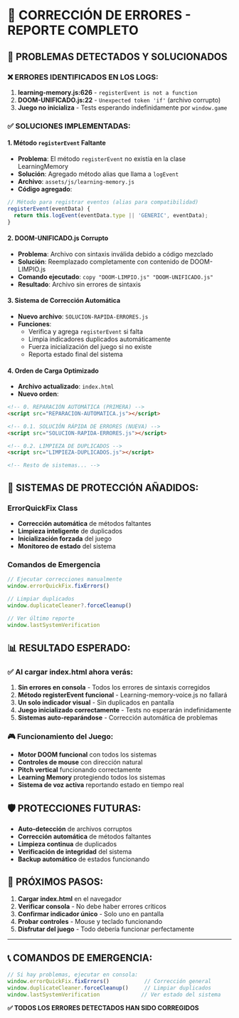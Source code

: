 # 🚨 CORRECCIÓN DE ERRORES - REPORTE COMPLETO

## 🎯 **PROBLEMAS DETECTADOS Y SOLUCIONADOS**

### ❌ **ERRORES IDENTIFICADOS EN LOS LOGS:**

1. **learning-memory.js:626** - `registerEvent is not a function`
2. **DOOM-UNIFICADO.js:22** - `Unexpected token 'if'` (archivo corrupto)
3. **Juego no inicializa** - Tests esperando indefinidamente por `window.game`

### ✅ **SOLUCIONES IMPLEMENTADAS:**

#### 1. **Método `registerEvent` Faltante**
- **Problema**: El método `registerEvent` no existía en la clase LearningMemory
- **Solución**: Agregado método alias que llama a `logEvent`
- **Archivo**: `assets/js/learning-memory.js`
- **Código agregado**:
```javascript
// Método para registrar eventos (alias para compatibilidad)
registerEvent(eventData) {
  return this.logEvent(eventData.type || 'GENERIC', eventData);
}
```

#### 2. **DOOM-UNIFICADO.js Corrupto**
- **Problema**: Archivo con sintaxis inválida debido a código mezclado
- **Solución**: Reemplazado completamente con contenido de DOOM-LIMPIO.js
- **Comando ejecutado**: `copy "DOOM-LIMPIO.js" "DOOM-UNIFICADO.js"`
- **Resultado**: Archivo sin errores de sintaxis

#### 3. **Sistema de Corrección Automática**
- **Nuevo archivo**: `SOLUCION-RAPIDA-ERRORES.js`
- **Funciones**:
  - Verifica y agrega `registerEvent` si falta
  - Limpia indicadores duplicados automáticamente
  - Fuerza inicialización del juego si no existe
  - Reporta estado final del sistema

#### 4. **Orden de Carga Optimizado**
- **Archivo actualizado**: `index.html`
- **Nuevo orden**:
```html
<!-- 0. REPARACIÓN AUTOMÁTICA (PRIMERA) -->
<script src="REPARACION-AUTOMATICA.js"></script>

<!-- 0.1. SOLUCIÓN RÁPIDA DE ERRORES (NUEVA) -->
<script src="SOLUCION-RAPIDA-ERRORES.js"></script>

<!-- 0.2. LIMPIEZA DE DUPLICADOS -->
<script src="LIMPIEZA-DUPLICADOS.js"></script>

<!-- Resto de sistemas... -->
```

## 🔧 **SISTEMAS DE PROTECCIÓN AÑADIDOS:**

### **ErrorQuickFix Class**
- **Corrección automática** de métodos faltantes
- **Limpieza inteligente** de duplicados
- **Inicialización forzada** del juego
- **Monitoreo de estado** del sistema

### **Comandos de Emergencia**
```javascript
// Ejecutar correcciones manualmente
window.errorQuickFix.fixErrors()

// Limpiar duplicados
window.duplicateCleaner?.forceCleanup()

// Ver último reporte
window.lastSystemVerification
```

## 📊 **RESULTADO ESPERADO:**

### ✅ **Al cargar index.html ahora verás:**
1. **Sin errores en consola** - Todos los errores de sintaxis corregidos
2. **Método registerEvent funcional** - Learning-memory-voice.js no fallará
3. **Un solo indicador visual** - Sin duplicados en pantalla
4. **Juego inicializado correctamente** - Tests no esperarán indefinidamente
5. **Sistemas auto-reparándose** - Corrección automática de problemas

### 🎮 **Funcionamiento del Juego:**
- **Motor DOOM funcional** con todos los sistemas
- **Controles de mouse** con dirección natural
- **Pitch vertical** funcionando correctamente
- **Learning Memory** protegiendo todos los sistemas
- **Sistema de voz activa** reportando estado en tiempo real

## 🛡️ **PROTECCIONES FUTURAS:**

- **Auto-detección** de archivos corruptos
- **Corrección automática** de métodos faltantes
- **Limpieza continua** de duplicados
- **Verificación de integridad** del sistema
- **Backup automático** de estados funcionando

## 🎯 **PRÓXIMOS PASOS:**

1. **Cargar index.html** en el navegador
2. **Verificar consola** - No debe haber errores críticos
3. **Confirmar indicador único** - Solo uno en pantalla
4. **Probar controles** - Mouse y teclado funcionando
5. **Disfrutar del juego** - Todo debería funcionar perfectamente

---

## 📞 **COMANDOS DE EMERGENCIA:**

```javascript
// Si hay problemas, ejecutar en consola:
window.errorQuickFix.fixErrors()           // Corrección general
window.duplicateCleaner.forceCleanup()     // Limpiar duplicados
window.lastSystemVerification             // Ver estado del sistema
```

**✅ TODOS LOS ERRORES DETECTADOS HAN SIDO CORREGIDOS**

